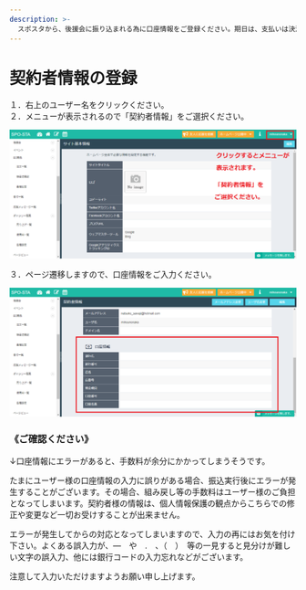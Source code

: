 ```yaml
---
description: >-
  スポスタから、後援会に振り込まれる為に口座情報をご登録ください。期日は、支払いは決済があった月の翌々月5日です　例：7月決済分→9月5日振込み　なので、それまでにお手続きいただけるようお願いいたします。
---
```


# 契約者情報の登録

１．右上のユーザー名をクリックください。  
２．メニューが表示されるので「契約者情報」をご選択ください。

![](.gitbook/assets/fireshot-capture-37-suposuta-pji-httpsspo-stacomcontactbasicinfodetail.png)

３．ページ遷移しますので、口座情報をご入力ください。

![](.gitbook/assets/fireshot-capture-38-suposuta-pji-httpsspo-stacomcontactsettingdetail.png)

### 《ご確認ください》

↓口座情報にエラーがあると、手数料が余分にかかってしまうそうです。

たまにユーザー様の口座情報の入力に誤りがある場合、振込実行後にエラーが発生することがございます。その場合、組み戻し等の手数料はユーザー様のご負担となってしまいます。契約者様の情報は、個人情報保護の観点からこちらでの修正や変更など一切お受けすることが出来ません。

エラーが発生してからの対応となってしまいますので、入力の再にはお気を付け下さい。よくある誤入力が、―　や　.　、（　）　等の一見すると見分けが難しい文字の誤入力、他には銀行コードの入力忘れなどがございます。

注意して入力いただけますようお願い申し上げます。

